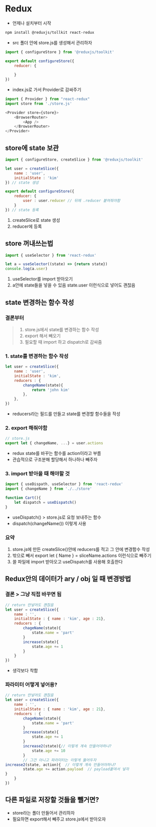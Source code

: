 # Redux
- 언제나 설치부터 시작

```bash
npm install @reduxjs/tollkit react-redux
```
- src 폴더 안에 store.js를 생성해서 관리하자
```js
import { configureStore } from '@reduxjs/toolkit'

export default configureStore({
    reducer: {
        
    }
})
```

- index.js로 가서 Provider로 감싸주기
```js
import { Provider } from "react-redux"
import store from './store.js'

<Provider store={store}>
	<BrowserRouter>
		<App />
	</BrowserRouter>
</Provider>
```

## store에 state 보관
```js
import { configureStore, createSlice } from '@reduxjs/toolkit'

let user = createSlice({
    name : 'user',
    initialState : 'kim'
}) // state 생성

export default configureStore({
    reducer: {
        user : user.reducer // 뒤에 .reducer 붙여줘야함
    }
}) // state 등록
```
1. createSlice로 state 생성
2. reducer에 등록

## store 꺼내쓰는법
```js
import { useSelector } from 'react-redux'

let a = useSelector((state) => {return state})
console.log(a.user)
```
1. useSelector를 import 받아오기
2. a안에 state들을 넣을 수 있음 state.user 이런식으로 넣어도 괜찮음

## state 변경하는 함수 작성
### 결론부터
> 1. store.js에서 state를 변경하는 함수 작성
> 2. export 해서 빼오기
> 3. 필요할 때 import 하고 dispatch로 감싸줌

### 1. state를 변경하는 함수 작성
```js
let user = createSlice({
    name : 'user',
    initialState : 'kim',
    reducers : {
        changeName(state){
            return 'john kim'
        },
    },
})
```
- reducers라는 필드를 만들고 state를 변경할 함수들을 작성

### 2. export 해줘야함
```js
// store.js
export let { changeName, ...} = user.actions
```
- redux state를 바꾸는 함수를 action이라고 부름
- 관습적으로 구조분해 할당해서 하나하나 빼주자

### 3. import 받아올 때 해야할 것
```js
import { useDispath, useSelector } from 'react-redux'
import { changeName } from './../store'

function Cart(){
    let dispatch = useDispatch()
}
```
- useDispatch() > store.js로 요청 보내주는 함수
- dispatch(changeName()) 이렇게 사용

### 요약
1. store.js에 만든 createSlice()안에 reducers를 적고 그 안에 변경함수 작성
2. 밖으로 빼서 export let { Name } = sliceName.actions 이런식으로 빼주기
3. 쓸 파일에 import 받아오고 useDispatch를 사용해 호출한다

## Redux안의 데이터가 ary / obj 일 때 변경방법
### 결론 > 그냥 직접 바꾸면 됨
```js
// return 안넣어도 괜찮음
let user = createSlice({
	name : '',
	initialState : { name : 'kim', age : 21},
	reducers : {
		chageName(state){
			state.name = 'part'		
		}
		increase(state){
			state.age += 1
		}
	}
})
```
- 생각보다 착함

### 파라미터 어떻게 넣어용?
```js
// return 안넣어도 괜찮음
let user = createSlice({
	name : '',
	initialState : { name : 'kim', age : 21},
	reducers : {
		chageName(state){
			state.name = 'part'		
		}
		increase(state){
			state.age += 1
		}
		increase2(state){// 이렇게 계속 만들어야하냐?
			state.age += 10
		}
        // 그건 아니고 파라미터는 이렇게 뚫어두자
increase2(state, action){  // 이렇게 계속 만들어야하냐?
		state.age += action.payload  // payload붙여서 넣자
}
	}
})
```

## 다른 파일로 저장할 것들을 뺄거면?
- store라는 폴더 만들어서 관리하자
- 필요하면 export해서 빼주고 store.js에서 받아오자
